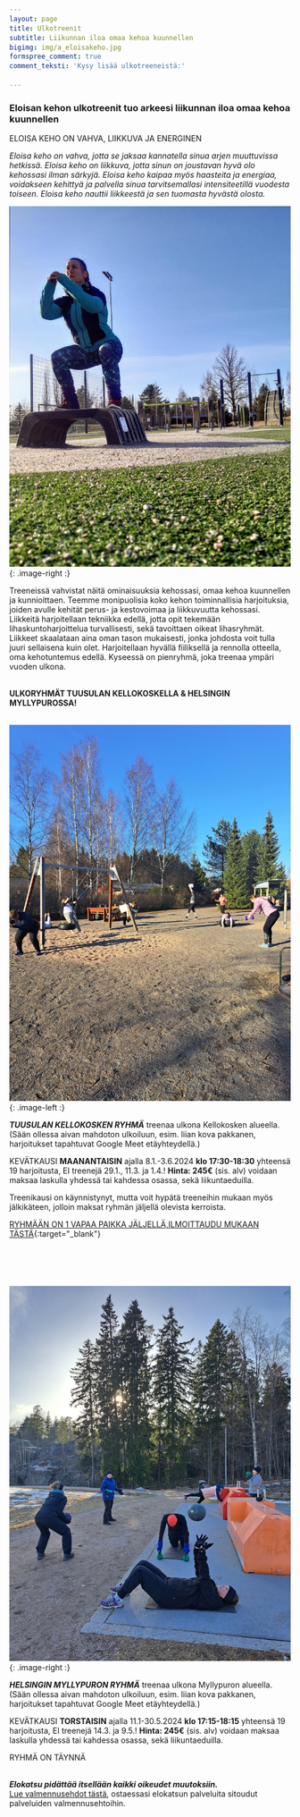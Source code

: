 ```yaml
---
layout: page
title: Ulkotreenit
subtitle: Liikunnan iloa omaa kehoa kuunnellen
bigimg: img/a_eloisakeho.jpg
formspree_comment: true
comment_teksti: 'Kysy lisää ulkotreeneistä:'

---
```

### **Eloisan kehon ulkotreenit**  tuo arkeesi liikunnan iloa omaa kehoa kuunnellen

<p></p>
<p class="otsikkolistapalkki">
ELOISA KEHO ON VAHVA, LIIKKUVA JA ENERGINEN
</p>

_Eloisa keho on vahva, jotta se jaksaa kannatella sinua arjen muuttuvissa hetkissä.
Eloisa keho on liikkuva, jotta sinun on joustavan hyvä olo kehossasi ilman särkyjä.
Eloisa keho kaipaa myös haasteita ja energiaa, voidakseen kehittyä ja palvella sinua tarvitsemallasi intensiteetillä
vuodesta toiseen. Eloisa keho nauttii liikkeestä ja sen tuomasta hyvästä olosta._

![Pienryhmätreeni](/img/kellokosken_pienryhma.jpg "eloisan kehon ulkotreenit"){: .image-right :}

Treeneissä vahvistat näitä ominaisuuksia kehossasi, omaa kehoa kuunnellen ja kunnioittaen. Teemme monipuolisia koko kehon toiminnallisia harjoituksia, joiden avulle kehität perus- ja kestovoimaa ja liikkuvuutta kehossasi. Liikkeitä harjoitellaan tekniikka edellä, jotta opit tekemään lihaskuntoharjoittelua turvallisesti, sekä tavoittaen oikeat lihasryhmät. Liikkeet skaalataan aina oman tason mukaisesti, jonka johdosta voit tulla juuri sellaisena kuin olet. Harjoitellaan hyvällä fiiliksellä ja rennolla otteella, oma kehotuntemus edellä. Kyseessä on pienryhmä, joka treenaa ympäri vuoden ulkona.  <br/><br/>

**ULKORYHMÄT TUUSULAN KELLOKOSKELLA & HELSINGIN MYLLYPUROSSA!** <br/><br/>

![Pienryhmätreeni](/img/kellokoski_treeni.jpg "Kellokosken pienryhma"){: .image-left :}

**_TUUSULAN KELLOKOSKEN RYHMÄ_**
treenaa ulkona Kellokosken alueella. (Sään ollessa aivan mahdoton ulkoiluun, esim. liian kova pakkanen, harjoitukset tapahtuvat Google Meet etäyhteydellä.) 

KEVÄTKAUSI **MAANANTAISIN** ajalla 8.1.-3.6.2024 **klo 17:30-18:30**  yhteensä 19 harjoitusta, EI treenejä 29.1., 11.3. ja 1.4.!
**Hinta: 245€** (sis. alv) voidaan maksaa laskulla yhdessä tai kahdessa osassa, sekä liikuntaeduilla.

Treenikausi on käynnistynyt, mutta voit hypätä treeneihin mukaan myös jälkikäteen, jolloin maksat ryhmän jäljellä olevista kerroista.

[RYHMÄÄN ON 1 VAPAA PAIKKA JÄLJELLÄ,ILMOITTAUDU MUKAAN TÄSTÄ](https://forms.gle/xkD3MmA8WpTuT12RA){:target="_blank"}
<br/><br/>
<br/><br/>
<br/><br/>
![Pienryhmätreeni](/img/myllypuro_treeni.jpg "Myllypuron pienryhmä"){: .image-right :}

***HELSINGIN MYLLYPURON RYHMÄ***
treenaa ulkona Myllypuron alueella. (Sään ollessa aivan mahdoton ulkoiluun, esim. liian kova pakkanen, harjoitukset tapahtuvat Google Meet etäyhteydellä.)

KEVÄTKAUSI **TORSTAISIN** ajalla 11.1-30.5.2024 **klo 17:15-18:15**  yhteensä 19 harjoitusta, EI treenejä 14.3. ja 9.5.!
**Hinta: 245€** (sis. alv) voidaan maksaa laskulla yhdessä tai kahdessa osassa, sekä liikuntaeduilla.

RYHMÄ ON TÄYNNÄ
<br/><br/>

**_Elokatsu pidättää itsellään kaikki oikeudet muutoksiin._**  
[Lue valmennusehdot tästä](/valmennusehdot), ostaessasi elokatsun palveluita sitoudut palveluiden valmennusehtoihin.